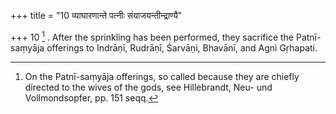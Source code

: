 +++
title = "10 व्याघारणान्ते पत्नीः संयाजयन्तीन्द्राण्यै"

+++
10 [^7] . After the sprinkling has been performed, they sacrifice the Patnī-saṃyāja offerings to Indrāṇī, Rudrāṇī, Śarvāṇi, Bhavānī, and Agni Gṛhapati.


[^7]:  On the Patnī-saṃyāja offerings, so called because they are chiefly directed to the wives of the gods, see Hillebrandt, Neu- und Vollmondsopfer, pp. 151 seqq.

